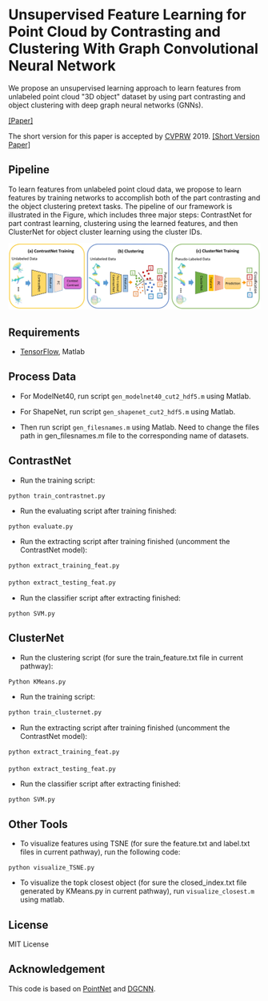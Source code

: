 # Unsupervised Feature Learning for Point Cloud by Contrasting and Clustering With Graph Convolutional Neural Network
We propose an unsupervised learning approach to learn features from unlabeled point cloud "3D object" dataset by using part contrasting and object clustering with deep graph neural networks (GNNs).

 [[Paper]](https://arxiv.org/abs/1904.12359)  

The short version for this paper is accepted by [CVPRW](https://scene-understanding.com) 2019.  [[Short Version Paper]](https://scene-understanding.com/papers/ContrastNet_CVPRW.pdf)

## Pipeline
To learn features from unlabeled point cloud data, we propose to learn features by training networks to accomplish both of the part contrasting and the object clustering pretext tasks. The pipeline of our framework is illustrated in the Figure, which includes three major steps: ContrastNet for part contrast learning, clustering using the learned features, and then ClusterNet for object cluster learning using the cluster IDs. 

<img src='./misc/pipeline.jpg' width=800>  

## Requirements
* [TensorFlow](https://www.tensorflow.org/), Matlab



## Process Data

- For ModelNet40,  run script `gen_modelnet40_cut2_hdf5.m` using Matlab.

- For ShapeNet,  run script `gen_shapenet_cut2_hdf5.m`  using Matlab.
- Then run script `gen_filesnames.m`  using Matlab. Need to change the files path in gen_filesnames.m  file to the corresponding name of datasets.

## ContrastNet
* Run the training script:
``` bash
python train_contrastnet.py
```
* Run the evaluating script after training finished:
```
python evaluate.py
```

* Run the extracting script after training finished (uncomment the ContrastNet model):
``` bash
python extract_training_feat.py

python extract_testing_feat.py
```

- Run the classifier script after extracting finished:

```
python SVM.py
```

## ClusterNet

- Run the clustering script (for sure the train_feature.txt file in current pathway):

```
Python KMeans.py
```

- Run the training script:

```bash
python train_clusternet.py
```

- Run the extracting script after training finished (uncomment the ContrastNet model):

```bash
python extract_training_feat.py

python extract_testing_feat.py
```

- Run the classifier script after extracting finished:

```
python SVM.py
```

## Other Tools

- To visualize features using TSNE (for sure the feature.txt and label.txt files in current pathway), run the following code:

```
python visualize_TSNE.py
```

- To visualize the topk closest object (for sure the closed_index.txt file generated by KMeans.py in current pathway), run `visualize_closest.m` using matlab.

## License

MIT License

## Acknowledgement
This code is based on [PointNet](https://github.com/charlesq34/pointnet) and [DGCNN](<https://github.com/WangYueFt/dgcnn>).
